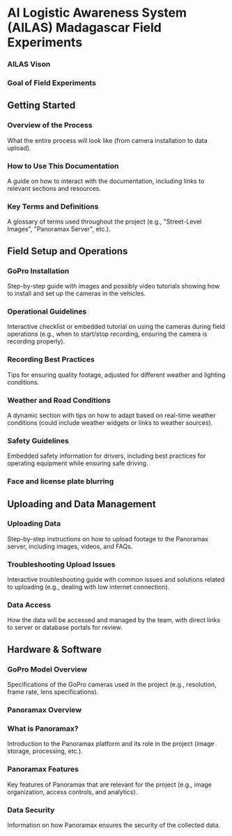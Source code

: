 # AI Logistic Awareness System (AILAS) Madagascar Field Experiments

### AILAS Vison

### Goal of Field Experiments

## Getting Started
### Overview of the Process
What the entire process will look like (from camera installation to data upload).

### How to Use This Documentation
A guide on how to interact with the documentation, including links to relevant sections and resources.

### Key Terms and Definitions

A glossary of terms used throughout the project (e.g., "Street-Level Images", "Panoramax Server", etc.).

## Field Setup and Operations

### GoPro Installation

 Step-by-step guide with images and possibly video tutorials showing how to install and set up the cameras in the vehicles.
### Operational Guidelines

Interactive checklist or embedded tutorial on using the cameras during field operations (e.g., when to start/stop recording, ensuring the camera is recording properly).
### Recording Best Practices
Tips for ensuring quality footage, adjusted for different weather and lighting conditions.
### Weather and Road Conditions
A dynamic section with tips on how to adapt based on real-time weather conditions (could include weather widgets or links to weather sources).
### Safety Guidelines
Embedded safety information for drivers, including best practices for operating equipment while ensuring safe driving.
### Face and license plate blurring

## Uploading and Data Management
### Uploading Data

Step-by-step instructions on how to upload footage to the Panoramax server, including images, videos, and FAQs.
### Troubleshooting Upload Issues
Interactive troubleshooting guide with common issues and solutions related to uploading (e.g., dealing with low internet connection).
### Data Access

How the data will be accessed and managed by the team, with direct links to server or database portals for review.

## Hardware & Software

### GoPro Model Overview
Specifications of the GoPro cameras used in the project (e.g., resolution, frame rate, lens specifications).


### Panoramax Overview

### What is Panoramax?
Introduction to the Panoramax platform and its role in the project (image storage, processing, etc.).


### Panoramax Features
Key features of Panoramax that are relevant for the project (e.g., image organization, access controls, and analytics).

### Data Security
Information on how Panoramax ensures the security of the collected data.





